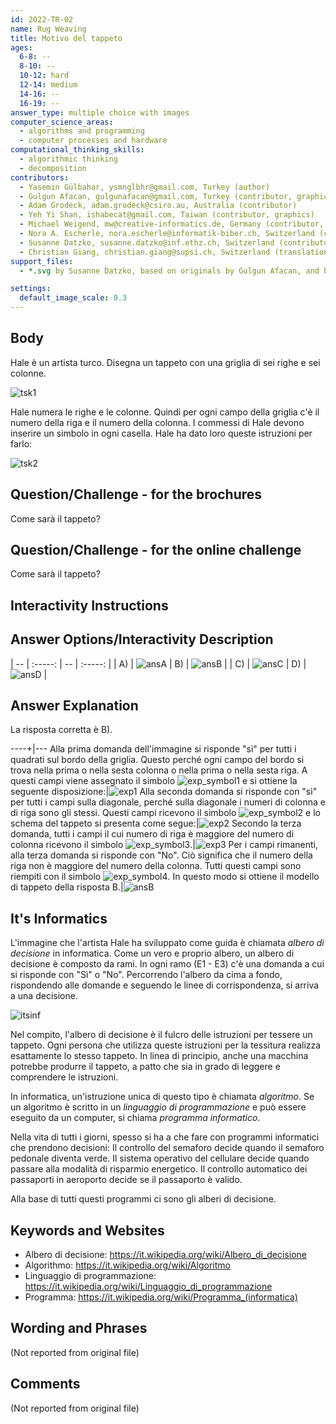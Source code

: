 ```yaml
---
id: 2022-TR-02
name: Rug Weaving
title: Motivo del tappeto
ages:
  6-8: --
  8-10: --
  10-12: hard
  12-14: medium
  14-16: --
  16-19: --
answer_type: multiple choice with images
computer_science_areas:
  - algorithms and programming
  - computer processes and hardware
computational_thinking_skills:
  - algorithmic thinking
  - decomposition
contributors:
  - Yasemin Gülbahar, ysmnglbhr@gmail.com, Turkey (author)
  - Gulgun Afacan, gulgunafacan@gmail.com, Turkey (contributor, graphics)
  - Adam Grodeck, adam.grodeck@csiro.au, Australia (contributor)
  - Yeh Yi Shan, ishabecat@gmail.com, Taiwan (contributor, graphics)
  - Michael Weigend, mw@creative-informatics.de, Germany (contributor, translation from English into German)
  - Nora A. Escherle, nora.escherle@informatik-biber.ch, Switzerland (contributor)
  - Susanne Datzko, susanne.datzko@inf.ethz.ch, Switzerland (contributor, graphics)
  - Christian Giang, christian.giang@supsi.ch, Switzerland (translation from German into Italian)  
support_files:
  - *.svg by Susanne Datzko, based on originals by Gulgun Afacan, and by Yeh Yi Shan

settings:
  default_image_scale: 0.3
---
```


[ansA]: graphics/2022-TR-02-answerA.svg "Soluzione A (230px)"
[ansB]: graphics/2022-TR-02-answerB.svg "Soluzione B (230px)"
[ansC]: graphics/2022-TR-02-answerC.svg "Soluzione C (230px)"
[ansD]: graphics/2022-TR-02-answerD.svg "Soluzione D (230px)"
[exp1]: graphics/2022-TR-02-explanation1.svg "Spiegazione 1 (230px)"
[exp2]: graphics/2022-TR-02-explanation2.svg "Spiegazione 2 (230px)"
[exp3]: graphics/2022-TR-02-explanation3.svg "Spiegazione 3 (230px)"
[exp_symbol1]: graphics/2022-TR-02-explanation_symbol1.svg "Simbolo 1 (25px (inline(-0.7ex)))"
[exp_symbol2]: graphics/2022-TR-02-explanation_symbol2.svg "Simbolo 2 (25px (inline(-0.7ex)))" 
[exp_symbol3]: graphics/2022-TR-02-explanation_symbol3.svg "Simbolo 3 (25px (inline(-0.7ex)))"
[exp_symbol4]: graphics/2022-TR-02-explanation_symbol4.svg "Simbolo 4 (25px (inline(-0.7ex)))"
[tsk1]: graphics/2022-TR-02-taskbody.svg "Testo di compito 1 (300px)"
[tsk2]: graphics/2022-TR-02-taskbody2-ita-compatible.svg "Testo di compito 2 (500px)"
[itsinf]: graphics/2022-TR-02-itsinformatics1-ita-compatible.svg

## Body

Hale è un artista turco. Disegna un tappeto con una griglia di sei righe e sei colonne. 

![tsk1]

Hale numera le righe e le colonne. Quindi per ogni campo della griglia c'è il numero della riga e il numero della colonna. I commessi di Hale devono inserire un simbolo in ogni casella. Hale ha dato loro queste istruzioni per farlo:

![tsk2]


## Question/Challenge - for the brochures

Come sarà il tappeto?


## Question/Challenge - for the online challenge

Come sarà il tappeto?


## Interactivity Instructions

<!-- empty -->

## Answer Options/Interactivity Description

| -- | :-----: | -- | :-----: |
| A) | ![ansA] | B) | ![ansB] |
| C) | ![ansC] | D) | ![ansD] |

## Answer Explanation

La risposta corretta è B).

----+|---
Alla prima domanda dell'immagine si risponde "sì" per tutti i quadrati sul bordo della griglia. Questo perché ogni campo del bordo si trova nella prima o nella sesta colonna o nella prima o nella sesta riga. A questi campi viene assegnato il simbolo ![exp_symbol1] e si ottiene la seguente disposizione:|![exp1]
Alla seconda domanda si risponde con "sì" per tutti i campi sulla diagonale, perché sulla diagonale i numeri di colonna e di riga sono gli stessi. Questi campi ricevono il simbolo ![exp_symbol2] e lo schema del tappeto si presenta come segue:|![exp2]
Secondo la terza domanda, tutti i campi il cui numero di riga è maggiore del numero di colonna ricevono il simbolo ![exp_symbol3].|![exp3]
Per i campi rimanenti, alla terza domanda si risponde con "No". Ciò significa che il numero della riga non è maggiore del numero della colonna. Tutti questi campi sono riempiti con il simbolo ![exp_symbol4]. In questo modo si ottiene il modello di tappeto della risposta B.|![ansB]


## It's Informatics

L'immagine che l'artista Hale ha sviluppato come guida è chiamata _albero di decisione_ in informatica. Come un vero e proprio albero, un albero di decisione è composto da rami. In ogni ramo (E1 - E3) c'è una domanda a cui si risponde con "Sì" o "No". Percorrendo l'albero da cima a fondo, rispondendo alle domande e seguendo le linee di corrispondenza, si arriva a una decisione. 

![itsinf]

Nel compito, l'albero di decisione è il fulcro delle istruzioni per tessere un tappeto. Ogni persona che utilizza queste istruzioni per la tessitura realizza esattamente lo stesso tappeto. In linea di principio, anche una macchina potrebbe produrre il tappeto, a patto che sia in grado di leggere e comprendere le istruzioni. 

In informatica, un'istruzione unica di questo tipo è chiamata _algoritmo_. Se un algoritmo è scritto in un _linguaggio di programmazione_ e può essere eseguito da un computer, si chiama _programma informatico_. 

Nella vita di tutti i giorni, spesso si ha a che fare con programmi informatici che prendono decisioni: Il controllo del semaforo decide quando il semaforo pedonale diventa verde. Il sistema operativo del cellulare decide quando passare alla modalità di risparmio energetico. Il controllo automatico dei passaporti in aeroporto decide se il passaporto è valido. 

Alla base di tutti questi programmi ci sono gli alberi di decisione. 

## Keywords and Websites

 - Albero di decisione: https://it.wikipedia.org/wiki/Albero_di_decisione
 - Algorithmo: https://it.wikipedia.org/wiki/Algoritmo
 - Linguaggio di programmazione: https://it.wikipedia.org/wiki/Linguaggio_di_programmazione
 - Programma: https://it.wikipedia.org/wiki/Programma_(informatica)


## Wording and Phrases

(Not reported from original file)


## Comments

(Not reported from original file)

